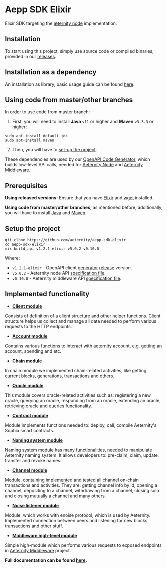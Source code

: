 # Aepp SDK Elixir

Elixir SDK targeting the [æternity node](https://github.com/aeternity/aeternity) implementation.

## Installation
To start using this project, simply use source code or compiled binaries, provided in our [releases](https://github.com/aeternity/aepp-sdk-elixir/releases).
## Installation as a dependency
An installation as library, basic usage guide can be found [here](https://github.com/aeternity/aepp-sdk-elixir/tree/master/examples/usage.md).
## Using code from master/other branches
In order to use code from master branch:
1. First, you will need to install **Java** `v11` or higher and **Maven** `v3.3.3` or higher:
```
sudo apt-install default-jdk
sudo apt-install maven
```
2. Then, you will have to [set-up the project](https://github.com/aeternity/aepp-sdk-elixir#setup-the-project).

These dependencies are used by our [OpenAPI Code Generator](https://github.com/aeternity/openapi-generator), which builds low-level API calls, needed for [Aeternity Node](https://github.com/aeternity/aeternity) and [Aeternity Middleware](https://github.com/aeternity/aepp-middleware).

## Prerequisites
**Using released versions:**
Ensure that you have [Elixir](https://elixir-lang.org/install.html) and [wget](https://www.gnu.org/software/wget/) installed.

**Using code from master/other branches**, as mentioned before, additionally, you will have to install [Java](https://java.com/en/download/help/download_options.xml) and [Maven](https://maven.apache.org/install.html).

## Setup the project
```
git clone https://github.com/aeternity/aepp-sdk-elixir
cd aepp-sdk-elixir
mix build_api v1.2.1-elixir v5.0.2 v0.10.0
```
Where:
 - `v1.2.1-elixir` - OpenAPI client [generator](https://github.com/aeternity/openapi-generator/tree/elixir-adjustment#openapi-generator) [release](https://github.com/aeternity/openapi-generator/releases) version.
 - `v5.0.2` - Aeternity node API [specification file](https://github.com/aeternity/aeternity/blob/v5.0.2/apps/aehttp/priv/swagger.yaml).
 - `v0.10.0` - Aeternity middleware API [specification file](https://github.com/aeternity/aepp-middleware/blob/v0.10.0/swagger/swagger.json).

## Implemented functionality
- [**Client module**](http://aeternity.com/aepp-sdk-elixir/AeppSDK.Client.html#content)

Consists of definition of a client structure and other helper functions. Client structure helps us collect and manage all data needed to perform various requests to the HTTP endpoints.

- [**Account module**](http://aeternity.com/aepp-sdk-elixir/AeppSDK.Account.html#content)

Contains various functions to interact with aeternity account, e.g. getting an account, spending and etc.

- [**Chain module**](http://aeternity.com/aepp-sdk-elixir/AeppSDK.Chain.html#content)

In chain module we implemented chain-related activities, like getting current blocks, generations, transactions and others.

- [**Oracle module**](http://aeternity.com/aepp-sdk-elixir/AeppSDK.Oracle.html#content)

This module covers oracle-related activities such as: registering a new oracle, querying an oracle, responding from an oracle, extending an oracle, retrieving oracle and queries functionality.

- [**Contract module**](http://aeternity.com/aepp-sdk-elixir/AeppSDK.Contract.html#content)

Module implements functions needed to: deploy, call, compile Aeternity's Sophia smart contracts.

- [**Naming system module**](http://aeternity.com/aepp-sdk-elixir/AeppSDK.AENS.html#content)

Naming system module has many functionalities, needed to manipulate Aeternity naming system. It allows developers to: pre-claim, claim, update, transfer and revoke names.

- [**Channel module**](http://aeternity.com/aepp-sdk-elixir/AeppSDK.Channel.OnChain.html#content)

Module, containing implemented and tested all channel on-chain transactions and activities. They are: getting channel info by id, opening a channel, depositing to a channel, withdrawing from a channel, closing solo and closing mutually a channel and many others.

- [**Noise listener module**](http://aeternity.com/aepp-sdk-elixir/AeppSDK.Listener.html#content)

Module, which works with enoise protocol, which is used by Aeternity. Implemented connection between peers and listening for new blocks, transactions and other stuff.

- [**Middleware high-level module**](http://aeternity.com/aepp-sdk-elixir/AeppSDK.Middleware.html#content)

Simple high-module which performs various requests to exposed endpoints in [Aeternity Middleware](https://github.com/aeternity/aepp-middleware) project.

**Full documentation can be found [here](http://aeternity.com/aepp-sdk-elixir/api-reference.html).**
